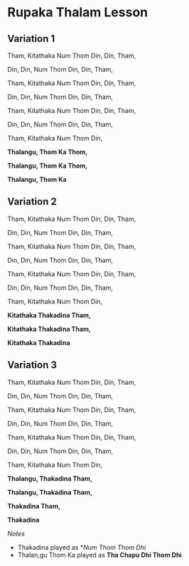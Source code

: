 # Rupaka Thalam Lesson

## Variation 1

Tham, Kitathaka Num Thom Din, Din, Tham,

Din,  Din,      Num Thom Din, Din, Tham,

Tham, Kitathaka Num Thom Din, Din, Tham,

Din,  Din,      Num Thom Din, Din, Tham,

Tham, Kitathaka Num Thom Din, Din, Tham,

Din,  Din,      Num Thom Din, Din, Tham,

Tham, Kitathaka Num Thom Din,

**Thalangu, Thom Ka Thom,**

**Thalangu, Thom Ka Thom,**

**Thalangu, Thom Ka**

## Variation 2
Tham, Kitathaka Num Thom Din, Din, Tham,

Din,  Din,      Num Thom Din, Din, Tham,

Tham, Kitathaka Num Thom Din, Din, Tham,

Din,  Din,      Num Thom Din, Din, Tham,

Tham, Kitathaka Num Thom Din, Din, Tham,

Din,  Din,      Num Thom Din, Din, Tham,

Tham, Kitathaka Num Thom Din,

**Kitathaka Thakadina Tham,**

**Kitathaka Thakadina Tham,**

**Kitathaka Thakadina**

## Variation 3
Tham, Kitathaka Num Thom Din, Din, Tham,

Din,  Din,      Num Thom Din, Din, Tham,

Tham, Kitathaka Num Thom Din, Din, Tham,

Din,  Din,      Num Thom Din, Din, Tham,

Tham, Kitathaka Num Thom Din, Din, Tham,

Din,  Din,      Num Thom Din, Din, Tham,

Tham, Kitathaka Num Thom Din,

**Thalangu, Thakadina Tham,**

**Thalangu, Thakadina Tham,**

**Thakadina Tham,**

**Thakadina**

*Notes*
* Thakadina played as **Num Thom Thom Dhi*
* Thalan,gu Thom Ka played as **Tha Chapu Dhi Thom Dhi**
